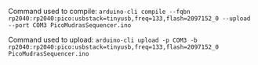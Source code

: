 Command used to compile: ``` arduino-cli compile --fqbn rp2040:rp2040:pico:usbstack=tinyusb,freq=133,flash=2097152_0 --upload --port COM3 PicoMudrasSequencer.ino  ```


Command used to upload: ``` arduino-cli upload -p COM3 -b rp2040:rp2040:pico:usbstack=tinyusb,freq=133,flash=2097152_0 PicoMudrasSequencer.ino  ```
